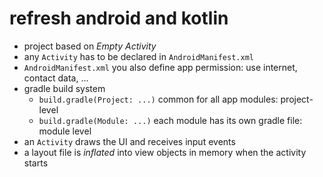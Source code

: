 # refresh android and kotlin
* project based on _Empty Activity_
* any `Activity` has to be declared in `AndroidManifest.xml`
* `AndroidManifest.xml` you also define app permission: use internet, contact data, ...
* gradle build system
    * `build.gradle(Project: ...)` common for all app modules: project-level
    * `build.gradle(Module: ...)` each module has its own gradle file: module level
* an `Activity` draws the UI and receives input events
* a layout file is _inflated_ into view objects in memory when the activity starts
